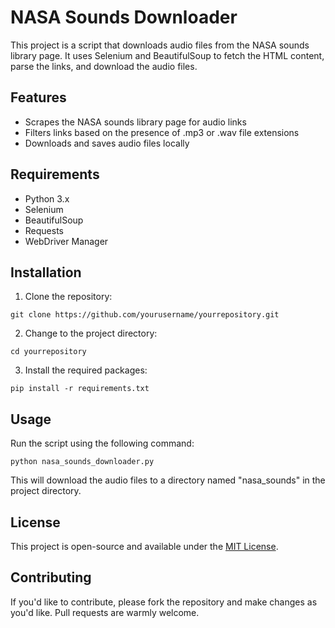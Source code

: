 # NASA Sounds Downloader

This project is a script that downloads audio files from the NASA sounds library page. It uses Selenium and BeautifulSoup to fetch the HTML content, parse the links, and download the audio files.

## Features

- Scrapes the NASA sounds library page for audio links
- Filters links based on the presence of .mp3 or .wav file extensions
- Downloads and saves audio files locally

## Requirements

- Python 3.x
- Selenium
- BeautifulSoup
- Requests
- WebDriver Manager

## Installation

1. Clone the repository:

```
git clone https://github.com/yourusername/yourrepository.git
```

2. Change to the project directory:

```
cd yourrepository
```

3. Install the required packages:

```
pip install -r requirements.txt
```

## Usage

Run the script using the following command:

```
python nasa_sounds_downloader.py
```

This will download the audio files to a directory named "nasa_sounds" in the project directory.

## License

This project is open-source and available under the [MIT License](LICENSE).

## Contributing

If you'd like to contribute, please fork the repository and make changes as you'd like. Pull requests are warmly welcome.

